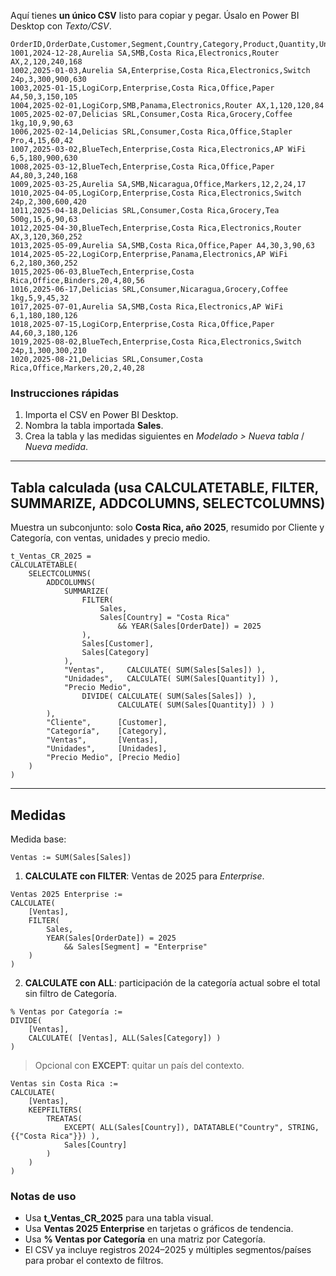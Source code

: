 Aquí tienes **un único CSV** listo para copiar y pegar. Úsalo en Power BI Desktop con *Texto/CSV*.

```
OrderID,OrderDate,Customer,Segment,Country,Category,Product,Quantity,UnitPrice,Sales,Cost
1001,2024-12-28,Aurelia SA,SMB,Costa Rica,Electronics,Router AX,2,120,240,168
1002,2025-01-03,Aurelia SA,Enterprise,Costa Rica,Electronics,Switch 24p,3,300,900,630
1003,2025-01-15,LogiCorp,Enterprise,Costa Rica,Office,Paper A4,50,3,150,105
1004,2025-02-01,LogiCorp,SMB,Panama,Electronics,Router AX,1,120,120,84
1005,2025-02-07,Delicias SRL,Consumer,Costa Rica,Grocery,Coffee 1kg,10,9,90,63
1006,2025-02-14,Delicias SRL,Consumer,Costa Rica,Office,Stapler Pro,4,15,60,42
1007,2025-03-02,BlueTech,Enterprise,Costa Rica,Electronics,AP WiFi 6,5,180,900,630
1008,2025-03-12,BlueTech,Enterprise,Costa Rica,Office,Paper A4,80,3,240,168
1009,2025-03-25,Aurelia SA,SMB,Nicaragua,Office,Markers,12,2,24,17
1010,2025-04-05,LogiCorp,Enterprise,Costa Rica,Electronics,Switch 24p,2,300,600,420
1011,2025-04-18,Delicias SRL,Consumer,Costa Rica,Grocery,Tea 500g,15,6,90,63
1012,2025-04-30,BlueTech,Enterprise,Costa Rica,Electronics,Router AX,3,120,360,252
1013,2025-05-09,Aurelia SA,SMB,Costa Rica,Office,Paper A4,30,3,90,63
1014,2025-05-22,LogiCorp,Enterprise,Panama,Electronics,AP WiFi 6,2,180,360,252
1015,2025-06-03,BlueTech,Enterprise,Costa Rica,Office,Binders,20,4,80,56
1016,2025-06-17,Delicias SRL,Consumer,Nicaragua,Grocery,Coffee 1kg,5,9,45,32
1017,2025-07-01,Aurelia SA,SMB,Costa Rica,Electronics,AP WiFi 6,1,180,180,126
1018,2025-07-15,LogiCorp,Enterprise,Costa Rica,Office,Paper A4,60,3,180,126
1019,2025-08-02,BlueTech,Enterprise,Costa Rica,Electronics,Switch 24p,1,300,300,210
1020,2025-08-21,Delicias SRL,Consumer,Costa Rica,Office,Markers,20,2,40,28
```

### Instrucciones rápidas

1. Importa el CSV en Power BI Desktop.
2. Nombra la tabla importada **Sales**.
3. Crea la tabla y las medidas siguientes en *Modelado > Nueva tabla* / *Nueva medida*.

---

## Tabla calculada (usa CALCULATETABLE, FILTER, SUMMARIZE, ADDCOLUMNS, SELECTCOLUMNS)

Muestra un subconjunto: solo **Costa Rica, año 2025**, resumido por Cliente y Categoría, con ventas, unidades y precio medio.

```DAX
t_Ventas_CR_2025 =
CALCULATETABLE(
    SELECTCOLUMNS(
        ADDCOLUMNS(
            SUMMARIZE(
                FILTER(
                    Sales,
                    Sales[Country] = "Costa Rica"
                        && YEAR(Sales[OrderDate]) = 2025
                ),
                Sales[Customer],
                Sales[Category]
            ),
            "Ventas",     CALCULATE( SUM(Sales[Sales]) ),
            "Unidades",   CALCULATE( SUM(Sales[Quantity]) ),
            "Precio Medio",
                DIVIDE( CALCULATE( SUM(Sales[Sales]) ),
                        CALCULATE( SUM(Sales[Quantity]) ) )
        ),
        "Cliente",      [Customer],
        "Categoría",    [Category],
        "Ventas",       [Ventas],
        "Unidades",     [Unidades],
        "Precio Medio", [Precio Medio]
    )
)
```

---

## Medidas

Medida base:

```DAX
Ventas := SUM(Sales[Sales])
```

1. **CALCULATE con FILTER**: Ventas de 2025 para *Enterprise*.

```DAX
Ventas 2025 Enterprise :=
CALCULATE(
    [Ventas],
    FILTER(
        Sales,
        YEAR(Sales[OrderDate]) = 2025
            && Sales[Segment] = "Enterprise"
    )
)
```

2. **CALCULATE con ALL**: participación de la categoría actual sobre el total sin filtro de Categoría.

```DAX
% Ventas por Categoría :=
DIVIDE(
    [Ventas],
    CALCULATE( [Ventas], ALL(Sales[Category]) )
)
```

> Opcional con **EXCEPT**: quitar un país del contexto.

```DAX
Ventas sin Costa Rica :=
CALCULATE(
    [Ventas],
    KEEPFILTERS(
        TREATAS(
            EXCEPT( ALL(Sales[Country]), DATATABLE("Country", STRING, {{"Costa Rica"}}) ),
            Sales[Country]
        )
    )
)
```

### Notas de uso

* Usa **t_Ventas_CR_2025** para una tabla visual.
* Usa **Ventas 2025 Enterprise** en tarjetas o gráficos de tendencia.
* Usa **% Ventas por Categoría** en una matriz por Categoría.
* El CSV ya incluye registros 2024–2025 y múltiples segmentos/países para probar el contexto de filtros.
